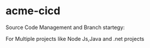 # acme-cicd

Source Code Management and Branch startegy:

For Multiple projects like Node Js,Java and .net projects
